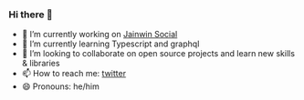 ### Hi there 👋


- 🔭 I’m currently working on [Jainwin Social](https://jainwin-social-media.vercel.app/)
- 🌱 I’m currently learning Typescript and graphql
- 👯 I’m looking to collaborate on open source projects and learn new skills & libraries
- 📫 How to reach me: [twitter](https://twitter.com/harshitsaxena_)
- 😄 Pronouns: he/him


